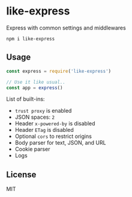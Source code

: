 # like-express

Express with common settings and middlewares

```
npm i like-express
```

## Usage

```js
const express = require('like-express')

// Use it like usual..
const app = express()
```

List of built-ins:

- `trust proxy` is enabled
- JSON spaces: `2`
- Header `x-powered-by` is disabled
- Header `ETag` is disabled
- Optional `cors` to restrict origins
- Body parser for text, JSON, and URL
- Cookie parser
- Logs

## License

MIT
